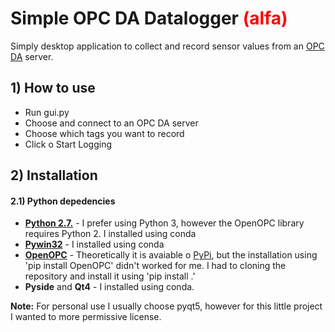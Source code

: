 # Simple OPC DA Datalogger <span style="color:red">(alfa)</span>
Simply desktop application to collect and record sensor values from an [OPC DA](https://en.wikipedia.org/wiki/OPC_Data_Access) server.

## 1) How to use
- Run gui.py
- Choose and connect to an OPC DA server
- Choose which tags you want to record
- Click o Start Logging

## 2) Installation
#### 2.1) Python depedencies
- **[Python 2.7.](https://github.com/python/cpython/tree/2.7)** - I prefer using Python 3, however the OpenOPC library requires Python 2. I installed using conda
- **[Pywin32](https://github.com/mhammond/pywin32)** - I installed using conda
- **[OpenOPC](http://openopc.sourceforge.net/)** - Theoretically it is avaiable o [PyPi](https://pypi.org/project/OpenOPC/), but the installation using 'pip install OpenOPC' didn't worked for me. I had to cloning the repository and install it using 'pip install .'
- **Pyside** and **Qt4** - I installed using conda.

**Note:** For personal use I usually choose pyqt5, however for this little project I wanted to more permissive license.
